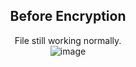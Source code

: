 <div align="center">
  
Before Encryption
---

File still working normally.<br>
![image](https://user-images.githubusercontent.com/72343262/120745787-11078000-c528-11eb-9028-964f5f148433.png)
</div>
